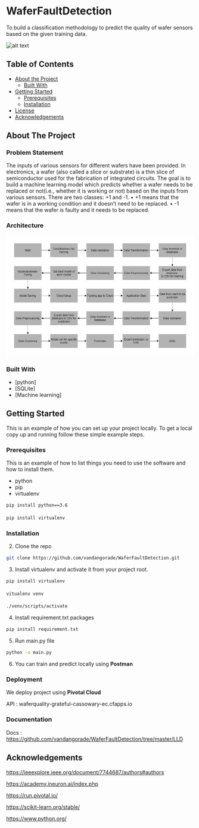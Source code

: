 # WaferFaultDetection
To build a classification methodology to predict the quality of wafer sensors based on the given training data. 

![alt text](https://www.rsipvision.com/wp-content/uploads/2018/08/Macro-Defects-Detection-1.jpg)

<!-- TABLE OF CONTENTS -->
## Table of Contents

* [About the Project](#about-the-project)
  * [Built With](#built-with)
* [Getting Started](#getting-started)
  * [Prerequisites](#prerequisites)
  * [Installation](#installation)
* [License](#license)
* [Acknowledgements](#acknowledgements)


<!-- ABOUT THE PROJECT -->
## About The Project

### Problem Statement

The inputs of various sensors for different wafers have been provided. In electronics, a wafer (also called a slice or substrate) is a thin slice of semiconductor used for the fabrication of integrated circuits. The goal is to build a machine learning model which predicts whether a wafer needs to be replaced or not(i.e., whether it is working or not) based on the inputs from various sensors. There are two classes: +1 and -1. 
•	+1 means that the wafer is in a working condition and it doesn’t need to be replaced.
•	-1 means that the wafer is faulty and it needs to be replaced. 

### Architecture

![alt text](https://github.com/vandangorade/WaferFaultDetection/blob/master/wafer_proj_pipeline.jpg)

### Built With
* [python]
* [SQLite]
* [Machine learning]


<!-- GETTING STARTED -->
## Getting Started

This is an example of how you can set up your project locally.
To get a local copy up and running follow these simple example steps.

### Prerequisites

This is an example of how to list things you need to use the software and how to install them.
* python
* pip
* virtualenv

```sh
pip install python==3.6

pip install virtualenv
```

### Installation

2. Clone the repo
```sh
git clone https://github.com/vandangorade/WaferFaultDetection.git
```

3. Install virtualenv and activate it from your project root.
```sh
pip install virtualenv

vitualenv venv

./venv/scripts/activate

```
4. Install requirement.txt packages
```sh
pip install requirement.txt
```

5. Run main.py file
```sh
python -u main.py
```

6. You can train and predict locally using **Postman**

### Deployment
We deploy project using **Pivotal Cloud**

API : waferquality-grateful-cassowary-ec.cfapps.io

### Documentation
Docs : https://github.com/vandangorade/WaferFaultDetection/tree/master/LLD

<!-- ACKNOWLEDGEMENTS -->
## Acknowledgements

https://ieeexplore.ieee.org/document/7744687/authors#authors

https://academy.ineuron.ai/index.php

https://run.pivotal.io/

https://scikit-learn.org/stable/

https://www.python.org/


